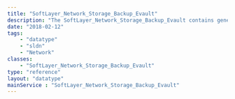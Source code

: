 ```yaml
---
title: "SoftLayer_Network_Storage_Backup_Evault"
description: "The SoftLayer_Network_Storage_Backup_Evault contains general information regarding an EVault Storage service such as account id, username, maximum capacity, password, Storage's product type and the server id. "
date: "2018-02-12"
tags:
    - "datatype"
    - "sldn"
    - "Network"
classes:
    - "SoftLayer_Network_Storage_Backup_Evault"
type: "reference"
layout: "datatype"
mainService : "SoftLayer_Network_Storage_Backup_Evault"
---
```

